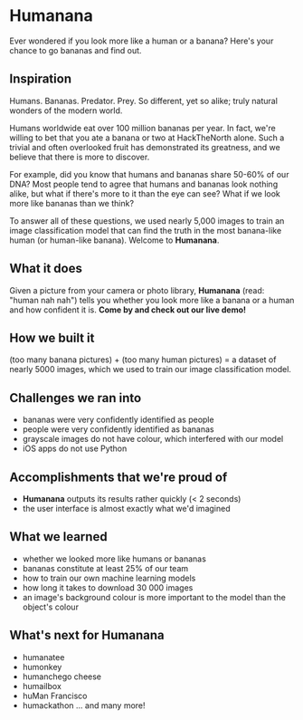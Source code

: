 # Humanana

Ever wondered if you look more like a human or a banana? Here's your chance to go bananas and find out.

## Inspiration

Humans. Bananas. Predator. Prey. So different, yet so alike; truly natural wonders of the modern world.

Humans worldwide eat over 100 million bananas per year. In fact, we're willing to bet that you ate a banana or two at
HackTheNorth alone. Such a trivial and often overlooked fruit has demonstrated its greatness, and we believe that there
is more to discover.

For example, did you know that humans and bananas share 50-60% of our DNA? Most people tend to agree that humans and
bananas look nothing alike, but what if there's more to it than the eye can see? What if we look more like bananas than
we think?

To answer all of these questions, we used nearly 5,000 images to train an image classification model that can find the
truth in the most banana-like human (or human-like banana). Welcome to **Humanana**.

## What it does

Given a picture from your camera or photo library, **Humanana** (read: "human nah nah") tells you whether you look more
like a banana or a human and how confident it is. **Come by and check out our live demo!**

## How we built it

(too many banana pictures) + (too many human pictures) = a dataset of nearly 5000 images, which we used to train our
image classification model.

## Challenges we ran into

- bananas were very confidently identified as people
- people were very confidently identified as bananas
- grayscale images do not have colour, which interfered with our model
- iOS apps do not use Python

## Accomplishments that we're proud of

- **Humanana** outputs its results rather quickly (< 2 seconds)
- the user interface is almost exactly what we'd imagined

## What we learned

- whether we looked more like humans or bananas
- bananas constitute at least 25% of our team
- how to train our own machine learning models
- how long it takes to download 30 000 images
- an image's background colour is more important to the model than the object's colour

## What's next for Humanana

- humanatee
- humonkey
- humanchego cheese
- humailbox
- huMan Francisco
- humackathon
  ... and many more!
